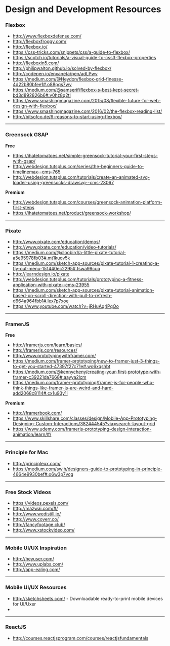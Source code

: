 # Design and Development Resources

### Flexbox
- http://www.flexboxdefense.com/
- http://flexboxfroggy.com/
- http://flexbox.io/
- https://css-tricks.com/snippets/css/a-guide-to-flexbox/
- https://scotch.io/tutorials/a-visual-guide-to-css3-flexbox-properties
- http://flexboxin5.com/
- http://philipwalton.github.io/solved-by-flexbox/
- http://codepen.io/enxaneta/pen/adLPwv
- https://medium.com/@Heydon/flexbox-grid-finesse-4d22b80bfee1#.o88pqs7wv
- https://medium.com/@samserif/flexbox-s-best-kept-secret-bd3d892826b6#.v0hz8q2tl
- https://www.smashingmagazine.com/2015/08/flexible-future-for-web-design-with-flexbox/
- https://www.smashingmagazine.com/2016/02/the-flexbox-reading-list/
- http://bitsofco.de/6-reasons-to-start-using-flexbox/
 
---

### Greensock GSAP
**Free**
- https://ihatetomatoes.net/simple-greensock-tutorial-your-first-steps-with-gsap/
- http://webdesign.tutsplus.com/series/the-beginners-guide-to-timelinemax--cms-765
- http://webdesign.tutsplus.com/tutorials/create-an-animated-svg-loader-using-greensocks-drawsvg--cms-23067

**Premium**
- http://webdesign.tutsplus.com/courses/greensock-animation-platform-first-steps
- https://ihatetomatoes.net/product/greensock-workshop/

---

### Pixate
- http://www.pixate.com/education/demos/
- http://www.pixate.com/education/video-tutorials/
- https://medium.com/@cloobird/a-little-pixate-tutorial-a5e95978fb03#.mt1kuov5k
- https://medium.com/sketch-app-sources/pixate-tutorial-1-creating-a-fly-out-menu-151440ec2295#.fswa99cuq
- http://learndesign.io/pixate
- http://webdesign.tutsplus.com/tutorials/prototyping-a-fitness-application-with-pixate--cms-23955
- https://medium.com/sketch-app-sources/pixate-tutorial-animation-based-on-scroll-direction-with-pull-to-refresh-d664a964fbb1#.lex7p7xoe
- https://www.youtube.com/watch?v=jRHuAq4PqQo

---

### FramerJS
**Free**
- http://framerjs.com/learn/basics/
- http://framerjs.com/resources/
- http://www.prototypingwithframer.com/
- https://medium.com/framer-prototyping/new-to-framer-just-3-things-to-get-you-started-47397f27c71e#.wo6xqshbt
- https://medium.com/@kennycheny/creating-your-first-prototype-with-framer-c39221da7668#.aayya2lcm
- https://medium.com/framer-prototyping/framer-js-for-people-who-think-things-like-framer-js-are-weird-and-hard-add2068c8114#.cx1u93y1i

**Premium**
- http://framerbook.com/
- https://www.skillshare.com/classes/design/Mobile-App-Prototyping-Designing-Custom-Interactions/382444545?via=search-layout-grid
- https://www.udemy.com/framerjs-prototyping-design-interaction-animation/learn/#/

---

### Principle for Mac
- http://principleux.com/
- https://medium.com/swlh/designers-guide-to-prototyping-in-principle-4664e9930bef#.o6w3p7vcg

---

### Free Stock Videos
- https://videos.pexels.com/
- http://mazwai.com/#/
- http://www.wedistill.io/
- http://www.coverr.co/
- http://fancyfootage.club/
- http://www.xstockvideo.com/

---

### Mobile UI/UX Inspiration
- http://heyuser.com/
- http://www.uplabs.com/
- http://app-ealing.com/

---

### Mobile UI/UX Resources
- http://sketchsheets.com/ - Downloadable ready-to-print mobile devices for UI/Uxer
- 
---

### ReactJS
- http://courses.reactjsprogram.com/courses/reactjsfundamentals
